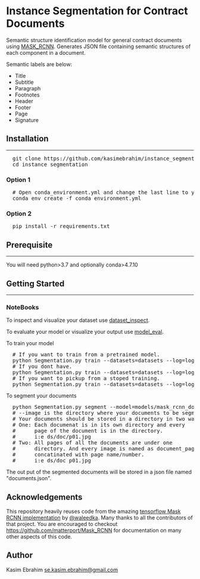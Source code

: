 # Instance Segmentation for Contract Documents

Semantic structure identification model for general contract documents using [MASK_RCNN](https://arxiv.org/abs/1703.06870). Generates JSON file containing semantic structures of each component in a document.

Semantic labels are below:
* Title
* Subtitle
* Paragraph
* Footnotes
* Header
* Footer
* Page
* Signature

## Installation
---------------
<pre>
  git clone https://github.com/kasimebrahim/instance_segmentation
  cd instance_segmentation
</pre>

### Option 1
<pre>
  # Open conda_environment.yml and change the last line to your own conda environment path.
  conda env create -f conda_environment.yml
</pre>

### Option 2
<pre>
  pip install -r requirements.txt
</pre>

## Prerequisite 
---------------
You will need python>3.7 and optionally conda>4.7.10

## Getting Started
------------------
### NoteBooks
To inspect and visualize your dataset use [dataset_inspect](https://github.com/kasimebrahim/instance_segmentation/blob/master/dataset_inspect.ipynb).

To evaluate your model or visualize your output use [model_eval](https://github.com/kasimebrahim/instance_segmentation/blob/master/model_eval.ipynb).

To train your model
<pre>
  # If you want to train from a pretrained model.
  python Segmentation.py train --datasets=datasets --log=log --model=models/mask_rcnn_pub_lay_seg_0100.h5
  # If you dont have.
  python Segmentation.py train --datasets=datasets --log=log
  # If you want to pickup from a stoped training.
  python Segmentation.py train --datasets=datasets --log=log --pickup=true
</pre>


To segment your documents
<pre>
  python Segmentation.py segment --model=models/mask_rcnn_doc_seg_0100.h5 --image=infer
  # --image is the directory where your documents to be segmented are stored.
  # Your documents should be stored in a directory in two ways.
  # One: Each documenat is in its own directory and every
  #      page of the document is in the directory.
  #      i:e ds/doc/p01.jpg
  # Two: All pages of all the documents are under one
  #      directory. And every image is named as document_page
  #      concatinated with page name/number.
  #      i:e ds/doc_p01.jpg
</pre>
The out put of the segmented documents will be stored in a json file named "documents.json".

## Acknowledgements
This repository heavily reuses code from the amazing [tensorflow Mask RCNN implementation](https://github.com/matterport/Mask_RCNN) by [@waleedka](https://github.com/waleedka/). Many thanks to all the contributors of that project. You are encouraged to checkout https://github.com/matterport/Mask_RCNN for documentation on many other aspects of this code.

## Author
Kasim Ebrahim se.kasim.ebrahim@gmail.com
